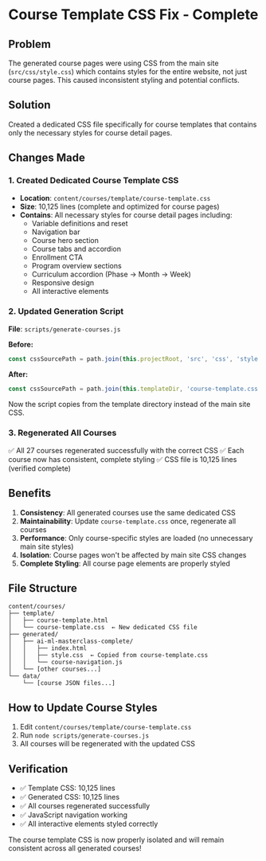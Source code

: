 # Course Template CSS Fix - Complete

## Problem
The generated course pages were using CSS from the main site (`src/css/style.css`) which contains styles for the entire website, not just course pages. This caused inconsistent styling and potential conflicts.

## Solution
Created a dedicated CSS file specifically for course templates that contains only the necessary styles for course detail pages.

## Changes Made

### 1. Created Dedicated Course Template CSS
- **Location**: `content/courses/template/course-template.css`
- **Size**: 10,125 lines (complete and optimized for course pages)
- **Contains**: All necessary styles for course detail pages including:
  - Variable definitions and reset
  - Navigation bar
  - Course hero section
  - Course tabs and accordion
  - Enrollment CTA
  - Program overview sections
  - Curriculum accordion (Phase → Month → Week)
  - Responsive design
  - All interactive elements

### 2. Updated Generation Script
**File**: `scripts/generate-courses.js`

**Before:**
```javascript
const cssSourcePath = path.join(this.projectRoot, 'src', 'css', 'style.css');
```

**After:**
```javascript
const cssSourcePath = path.join(this.templateDir, 'course-template.css');
```

Now the script copies from the template directory instead of the main site CSS.

### 3. Regenerated All Courses
✅ All 27 courses regenerated successfully with the correct CSS
✅ Each course now has consistent, complete styling
✅ CSS file is 10,125 lines (verified complete)

## Benefits

1. **Consistency**: All generated courses use the same dedicated CSS
2. **Maintainability**: Update `course-template.css` once, regenerate all courses
3. **Performance**: Only course-specific styles are loaded (no unnecessary main site styles)
4. **Isolation**: Course pages won't be affected by main site CSS changes
5. **Complete Styling**: All course page elements are properly styled

## File Structure
```
content/courses/
├── template/
│   ├── course-template.html
│   └── course-template.css  ← New dedicated CSS file
├── generated/
│   ├── ai-ml-masterclass-complete/
│   │   ├── index.html
│   │   ├── style.css  ← Copied from course-template.css
│   │   └── course-navigation.js
│   └── [other courses...]
└── data/
    └── [course JSON files...]
```

## How to Update Course Styles

1. Edit `content/courses/template/course-template.css`
2. Run `node scripts/generate-courses.js`
3. All courses will be regenerated with the updated CSS

## Verification
- ✅ Template CSS: 10,125 lines
- ✅ Generated CSS: 10,125 lines
- ✅ All courses regenerated successfully
- ✅ JavaScript navigation working
- ✅ All interactive elements styled correctly

The course template CSS is now properly isolated and will remain consistent across all generated courses!
